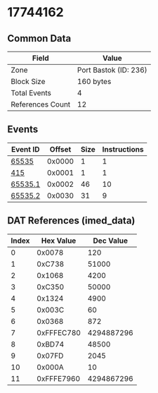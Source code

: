 # 17744162

## Common Data

| Field            | Value                 |
|------------------|-----------------------|
| Zone             | Port Bastok (ID: 236) |
| Block Size       | 160 bytes             |
| Total Events     | 4                     |
| References Count | 12                    |

## Events

| Event ID                | Offset   |   Size |   Instructions |
|-------------------------|----------|--------|----------------|
| [65535](./65535.md)     | 0x0000   |      1 |              1 |
| [415](./415.md)         | 0x0001   |      1 |              1 |
| [65535.1](./65535.1.md) | 0x0002   |     46 |             10 |
| [65535.2](./65535.2.md) | 0x0030   |     31 |              9 |

## DAT References (imed_data)

|   Index | Hex Value   |   Dec Value |
|---------|-------------|-------------|
|       0 | 0x0078      |         120 |
|       1 | 0xC738      |       51000 |
|       2 | 0x1068      |        4200 |
|       3 | 0xC350      |       50000 |
|       4 | 0x1324      |        4900 |
|       5 | 0x003C      |          60 |
|       6 | 0x0368      |         872 |
|       7 | 0xFFFEC780  |  4294887296 |
|       8 | 0xBD74      |       48500 |
|       9 | 0x07FD      |        2045 |
|      10 | 0x000A      |          10 |
|      11 | 0xFFFE7960  |  4294867296 |
